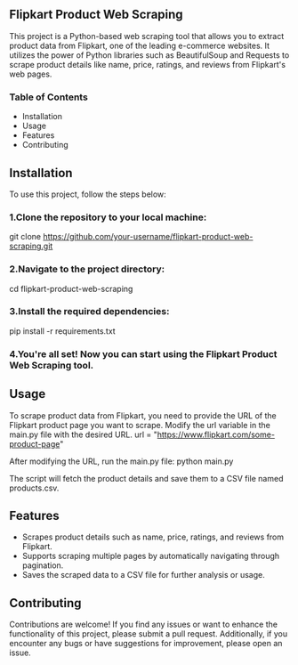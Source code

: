 ## Flipkart Product Web Scraping
This project is a Python-based web scraping tool that allows you to extract product data from Flipkart, one of the leading e-commerce websites. It utilizes the power of Python libraries such as BeautifulSoup and Requests to scrape product details like name, price, ratings, and reviews from Flipkart's web pages.

### Table of Contents
- Installation
- Usage
- Features
- Contributing

## Installation
To use this project, follow the steps below:

### 1.Clone the repository to your local machine:
git clone https://github.com/your-username/flipkart-product-web-scraping.git

### 2.Navigate to the project directory:
cd flipkart-product-web-scraping

### 3.Install the required dependencies:
pip install -r requirements.txt

### 4.You're all set! Now you can start using the Flipkart Product Web Scraping tool.

## Usage
To scrape product data from Flipkart, you need to provide the URL of the Flipkart product page you want to scrape. Modify the url variable in the main.py file with the desired URL.
url = "https://www.flipkart.com/some-product-page"

After modifying the URL, run the main.py file:
python main.py

The script will fetch the product details and save them to a CSV file named products.csv.

## Features
- Scrapes product details such as name, price, ratings, and reviews from Flipkart.
- Supports scraping multiple pages by automatically navigating through pagination.
- Saves the scraped data to a CSV file for further analysis or usage.
  
## Contributing
Contributions are welcome! If you find any issues or want to enhance the functionality of this project, please submit a pull request. Additionally, if you encounter any bugs or have suggestions for improvement, please open an issue.
